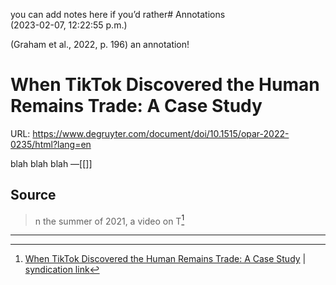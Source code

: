 you can add notes here if you’d rather# Annotations  
(2023-02-07, 12:22:55 p.m.)

(Graham et al., 2022, p. 196) an annotation!

# When TikTok Discovered the Human Remains Trade: A Case Study
URL: https://www.degruyter.com/document/doi/10.1515/opar-2022-0235/html?lang=en

blah blah blah
&mdash;[[]]

## Source 
> n the summer of 2021, a video on T[^1]

[^1]: [When TikTok Discovered the Human Remains Trade: A Case Study](https://www.degruyter.com/document/doi/10.1515/opar-2022-0235/html?lang=en) | [syndication link](tk) 

---
